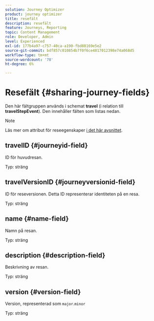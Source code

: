 ```yaml
---
solution: Journey Optimizer
product: journey optimizer
title: resefält
description: resefält
feature: Journeys, Reporting
topic: Content Management
role: Developer, Admin
level: Experienced
exl-id: 177b4a97-c757-40ca-a190-fbd88169e5e2
source-git-commit: bdf857c010854b7f0f6ce4817012398e74a068d5
workflow-type: tm+mt
source-wordcount: '78'
ht-degree: 6%

---
```


# Resefält {#sharing-journey-fields}

Den här fältgruppen används i schemat **travel** (i relation till **travelStepEvent**). Den innehåller fälten som listas nedan.


>[!NOTE]
>
>Läs mer om attribut för reseegenskaper [i det här avsnittet](../building-journeys/expression/journey-properties.md#journey-propertoes-fields).


## travelID {#journeyid-field}

ID för huvudresan.

Typ: sträng

## travelVersionID {#journeyversionid-field}

ID för reseversionen. Detta ID representerar identiteten på en resa.

Typ: sträng

## name {#name-field}

Namn på resan.

Typ: sträng

## description {#description-field}

Beskrivning av resan.

Typ: sträng

## version {#version-field}

Version, representerad som `major`.`minor`

Typ: sträng
